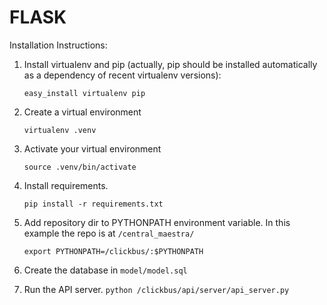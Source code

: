 FLASK
===============

Installation Instructions:


1. Install virtualenv and pip (actually, pip should be installed automatically as a dependency of recent virtualenv versions):

    `easy_install virtualenv pip`

2. Create a virtual environment

    `virtualenv .venv`

3. Activate your virtual environment

    `source .venv/bin/activate`

4. Install requirements.

    `pip install -r requirements.txt`
    
5. Add repository dir to PYTHONPATH environment variable. In this example the repo is at `/central_maestra/`

    `export PYTHONPATH=/clickbus/:$PYTHONPATH`
6. Create the database in `model/model.sql`
7. Run the API server.
     `python /clickbus/api/server/api_server.py`
